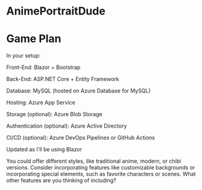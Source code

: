 # AnimePortraitDude

# Game Plan

In your setup:

Front-End: Blazor + Bootstrap

Back-End: ASP.NET Core + Entity Framework

Database: MySQL (hosted on Azure Database for MySQL)

Hosting: Azure App Service

Storage (optional): Azure Blob Storage

Authentication (optional): Azure Active Directory

CI/CD (optional): Azure DevOps Pipelines or GitHub Actions

Updated as I'll be using Blazor 

You could offer different styles, like traditional anime, modern, or chibi versions. Consider incorporating features like customizable backgrounds or incorporating special elements, such as favorite characters or scenes. What other features are you thinking of including?
